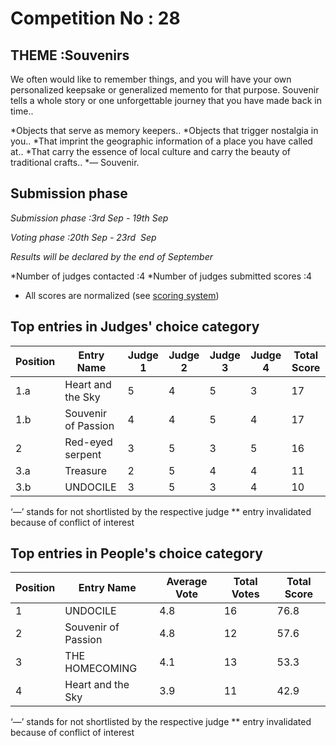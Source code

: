 # Competition No : 28

## THEME :Souvenirs

We often would like to remember things, and you will have your own personalized keepsake or generalized memento for that purpose. Souvenir tells a whole story or one unforgettable journey that you have made back in time..

*Objects that serve as memory keepers..
*Objects that trigger nostalgia in you..
*That imprint the geographic information of a place you have called at..
*That carry the essence of local culture and carry the beauty of traditional crafts..
*— Souvenir.

## Submission phase
*Submission phase :3rd Sep - 19th Sep*

*Voting phase :20th Sep - 23rd  Sep*

*Results will be declared by the end of September*
  
 *Number of judges contacted :4
    *Number of judges submitted scores :4
  
* All scores are normalized (see [scoring system](https://github.com/photography2018/competition/blob/master/scoring.md))

## Top entries in Judges' choice category

|Position	|Entry Name|	Judge 1	| Judge 2	| Judge 3	|Judge 4| Total Score |
|--|--|--|--|--|--|--|
|1.a	| Heart and the Sky|	5|	4	|	5|3|17|
|1.b	|Souvenir of Passion|4|	4	|5	|4|17|
|2	|Red-eyed serpent|3	|5	|3	|5|16|
|3.a	|Treasure|	2	|5	|4	|4|11|
|3.b	|UNDOCILE|	3|	5|	3|4|	10|


‘—’ stands for not shortlisted by the respective judge
** entry invalidated because of conflict of interest

## Top entries in People's choice category

|Position	|Entry Name|	Average Vote|	Total Votes	|Total Score|
|--|--|--|--|--|
|1	|UNDOCILE|4.8	|16|76.8|
|2	|Souvenir of Passion|4.8|	12	|57.6|
|3	|THE HOMECOMING|	4.1|	13|	53.3|
|4	|Heart and the Sky|	3.9	|11	|42.9|



‘—’ stands for not shortlisted by the respective judge
** entry invalidated because of conflict of interest
